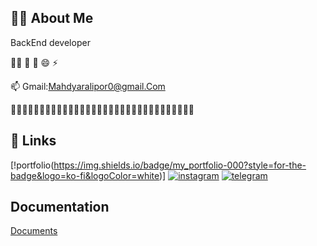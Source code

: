 
## 👶🏿 About Me
BackEnd developer

🚫🐊 🧠 🤔  😄 ⚡️

📫 Gmail:Mahdyaralipor0@gmail.Com 

😵‍💫😵‍💫😵‍💫😵‍💫😵‍💫😵‍💫😵‍💫😵‍💫😵‍💫😵‍💫😵‍💫😵‍💫😵‍💫😵‍💫😵‍💫😵‍💫


## 🔗 Links
[!portfolio(https://img.shields.io/badge/my_portfolio-000?style=for-the-badge&logo=ko-fi&logoColor=white)]
[![instagram](https://img.shields.io/badge/instagram-0A66C2?style=for-the-badge&logo=instagram&logoColor=red)](https://www.instagram..com/)
[![telegram](https://img.shields.io/badge/telegram-1DA1F2?style=for-the-badge&logo=telegram&logoColor=white)](https://telegram.com/)


## Documentation

[Documents](https://linktodocumentation)
